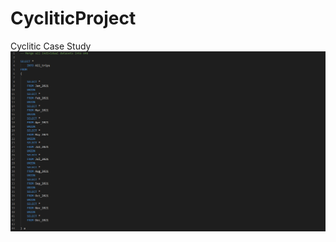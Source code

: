 # CycliticProject
Cyclitic Case Study
![alt text](https://github.com/yonathanlopez/Cyclitic-Case-Study/blob/main/Images/MergingDataSQL.PNG)
